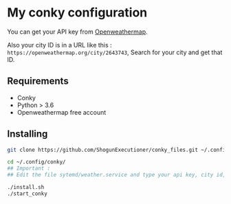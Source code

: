 # My conky configuration

You can get your API key from [Openweathermap](https://home.openweathermap.org/api_keys).

Also your city ID is in a URL like this : `https://openweathermap.org/city/2643743`, Search for your city and get that ID.

## Requirements

- Conky
- Python > 3.6
- Openweathermap free account

## Installing

```bash
git clone https://github.com/ShogunExecutioner/conky_files.git ~/.config/conky

cd ~/.config/conky/
## Important :
## Edit the file sytemd/weather.service and type your api key, city id, username

./install.sh
./start_conky

```
